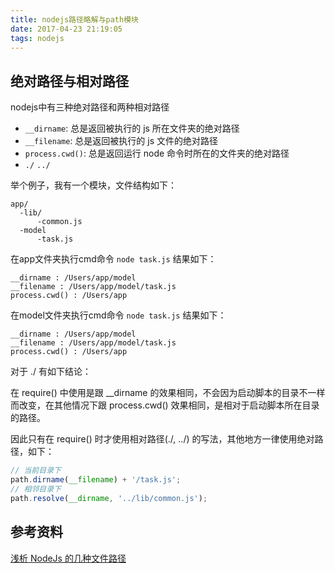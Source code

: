 ```yaml
---
title: nodejs路径略解与path模块
date: 2017-04-23 21:19:05
tags: nodejs
---
```


## 绝对路径与相对路径

nodejs中有三种绝对路径和两种相对路径

* `__dirname`: 总是返回被执行的 js 所在文件夹的绝对路径
* `__filename`: 总是返回被执行的 js 文件的绝对路径
* `process.cwd()`: 总是返回运行 node 命令时所在的文件夹的绝对路径
* `./` `../`

举个例子，我有一个模块，文件结构如下：

```
app/
  -lib/
      -common.js
  -model
      -task.js
```

在app文件夹执行cmd命令 `node task.js` 结果如下：

```
__dirname : /Users/app/model
__filename : /Users/app/model/task.js
process.cwd() : /Users/app
```
在model文件夹执行cmd命令 `node task.js` 结果如下：

```
__dirname : /Users/app/model
__filename : /Users/app/model/task.js
process.cwd() : /Users/app
```
对于 ./ 有如下结论：

在 require() 中使用是跟 __dirname 的效果相同，不会因为启动脚本的目录不一样而改变，在其他情况下跟 process.cwd() 效果相同，是相对于启动脚本所在目录的路径。

因此只有在 require() 时才使用相对路径(./, ../) 的写法，其他地方一律使用绝对路径，如下：

```javascript
// 当前目录下
path.dirname(__filename) + '/task.js';
// 相邻目录下
path.resolve(__dirname, '../lib/common.js');
```

## 参考资料

[浅析 NodeJs 的几种文件路径](https://github.com/imsobear/blog/issues/48)